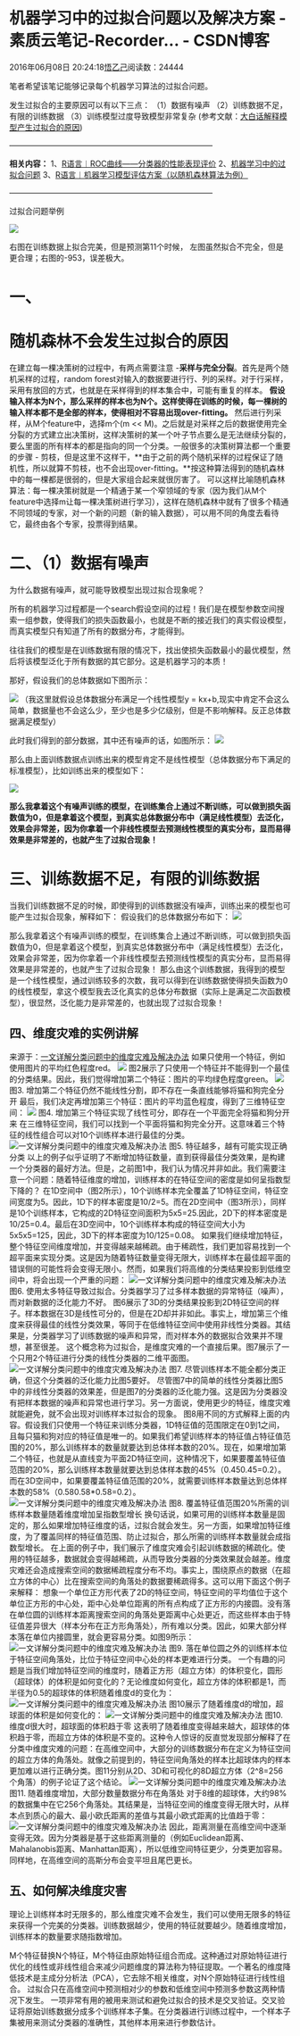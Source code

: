 
# 机器学习中的过拟合问题以及解决方案 - 素质云笔记-Recorder... - CSDN博客

2016年06月08日 20:24:18[悟乙己](https://me.csdn.net/sinat_26917383)阅读数：24444



笔者希望该笔记能够记录每个机器学习算法的过拟合问题。

发生过拟合的主要原因可以有以下三点：
（1）数据有噪声
（2）训练数据不足，有限的训练数据
（3）训练模型过度导致模型非常复杂
(参考文献：[大白话解释模型产生过拟合的原因](https://mp.weixin.qq.com/s?__biz=MzI4MDYzNzg4Mw==&mid=2247483784&idx=1&sn=a393d28dd078d540ce210fb1ade28aad&chksm=ebb4395cdcc3b04af8e81bdf3d202f057ff1cd49f087f0784b3addc161011209dd8f85af5d89&mpshare=1&scene=1&srcid=0401Kftf0l6zbv2fY5dnhTmE#rd))

——————————————————————————

**相关内容：**
1、[R语言︱ROC曲线——分类器的性能表现评价](http://blog.csdn.net/sinat_26917383/article/details/51114244)
2、[机器学习中的过拟合问题](http://blog.csdn.net/sinat_26917383/article/details/51615223)
3、[R语言︱机器学习模型评估方案（以随机森林算法为例）](http://blog.csdn.net/sinat_26917383/article/details/51307154)

——————————————————————————

过拟合问题举例

![](https://img-blog.csdn.net/20160608201852953)

右图在训练数据上拟合完美，但是预测第11个时候，
左图虽然拟合不完全，但是更合理；右图的-953，误差极大。



# 一、
# 随机森林不会发生过拟合的原因

在建立每一棵决策树的过程中，有两点需要注意 -**采样与完全分裂**。首先是两个随机采样的过程，random forest对输入的数据要进行行、列的采样。对于行采样，采用有放回的方式，也就是在采样得到的样本集合中，可能有重复的样本。
**假设输入样本为N个，那么采样的样本也为N个。这样使得在训练的时候，每一棵树的输入样本都不是全部的样本，使得相对不容易出现over-fitting。**
然后进行列采样，从M个feature中，选择m个(m << M)。之后就是对采样之后的数据使用完全分裂的方式建立出决策树，这样决策树的某一个叶子节点要么是无法继续分裂的，要么里面的所有样本的都是指向的同一个分类。一般很多的决策树算法都一个重要的步骤 - 剪枝，但是这里不这样干，**由于之前的两个随机采样的过程保证了随机性，所以就算不剪枝，也不会出现over-fitting。**按这种算法得到的随机森林中的每一棵都是很弱的，但是大家组合起来就很厉害了。
可以这样比喻随机森林算法：每一棵决策树就是一个精通于某一个窄领域的专家（因为我们从M个feature中选择m让每一棵决策树进行学习），这样在随机森林中就有了很多个精通不同领域的专家，对一个新的问题（新的输入数据），可以用不同的角度去看待它，最终由各个专家，投票得到结果。



# 二、（1）数据有噪声
为什么数据有噪声，就可能导致模型出现过拟合现象呢？

所有的机器学习过程都是一个search假设空间的过程！我们是在模型参数空间搜索一组参数，使得我们的损失函数最小，也就是不断的接近我们的真实假设模型，而真实模型只有知道了所有的数据分布，才能得到。

往往我们的模型是在训练数据有限的情况下，找出使损失函数最小的最优模型，然后将该模型泛化于所有数据的其它部分。这是机器学习的本质！

那好，假设我们的总体数据如下图所示：

![](https://img-blog.csdn.net/20170403200008996)
（我这里就假设总体数据分布满足一个线性模型y = kx+b,现实中肯定不会这么简单，数据量也不会这么少，至少也是多少亿级别，但是不影响解释。反正总体数据满足模型y）

此时我们得到的部分数据，其中还有噪声的话，如图所示：
![](https://img-blog.csdn.net/20170403200105950)


那么由上面训练数据点训练出来的模型肯定不是线性模型（总体数据分布下满足的标准模型），比如训练出来的模型如下：

![](https://img-blog.csdn.net/20170403200129998)

**那么我拿着这个有噪声训练的模型，在训练集合上通过不断训练，可以做到损失函数值为0，但是拿着这个模型，到真实总体数据分布中（满足线性模型）去泛化，效果会非常差，因为你拿着一个非线性模型去预测线性模型的真实分布，显而易得效果是非常差的，也就产生了过拟合现象！**



# 三、训练数据不足，有限的训练数据


当我们训练数据不足的时候，即使得到的训练数据没有噪声，训练出来的模型也可能产生过拟合现象，解释如下：
假设我们的总体数据分布如下：
![](https://img-blog.csdn.net/20170403200244375)


那么我拿着这个有噪声训练的模型，在训练集合上通过不断训练，可以做到损失函数值为0，但是拿着这个模型，到真实总体数据分布中（满足线性模型）去泛化，效果会非常差，因为你拿着一个非线性模型去预测线性模型的真实分布，显而易得效果是非常差的，也就产生了过拟合现象！
那么由这个训练数据，我得到的模型是一个线性模型，通过训练较多的次数，我可以得到在训练数据使得损失函数为0的线性模型，拿这个模型我去泛化真实的总体分布数据（实际上是满足二次函数模型），很显然，泛化能力是非常差的，也就出现了过拟合现象！



## 四、维度灾难的实例讲解
来源于：[一文详解分类问题中的维度灾难及解决办法](https://mp.weixin.qq.com/s?__biz=MjM5ODU3OTIyOA==&mid=2650665079&idx=2&sn=016ee8b13a9dc0c5ba2961265d039baa&chksm=bec1cd0489b64412b760310281673e9abf94534fd41f53e3dd760e7e813ce638e1ff6fb7c5c9&mpshare=1&scene=1&srcid=0608XJSdI8ekCP1XuA8kDFh4#rd)
如果只使用一个特征，例如使用图片的平均红色程度red。
![](http://mmbiz.qpic.cn/mmbiz_jpg/bicdMLzImlibSWljzT5hI1BD0XXfG2hgbmAGzfdp4ftiarpib5b7opf56urlQc7RQXJFrKB2CKiaMTdy0swIzISKbDQ/0?tp=webp&wxfrom=5&wx_lazy=1)
图2展示了只使用一个特征并不能得到一个最佳的分类结果。因此，我们觉得增加第二个特征：图片的平均绿色程度green。
![](http://mmbiz.qpic.cn/mmbiz_jpg/bicdMLzImlibSWljzT5hI1BD0XXfG2hgbmpMfKrQGVqAm6cTicVtrOjE0PAibGEqub0gFlYmicxX1UeLd15DWUNzezg/0?tp=webp&wxfrom=5&wx_lazy=1)
图3. 增加第二个特征仍然不能线性分割，即不存在一条直线能够将猫和狗完全分开
最后，我们决定再增加第三个特征：图片的平均蓝色程度，得到了三维特征空间：
![](http://mmbiz.qpic.cn/mmbiz_jpg/bicdMLzImlibSWljzT5hI1BD0XXfG2hgbmgtjbJuSbzhZsSvReRdNNp10iccCJZ5VI7XpFbGyFoh2ibHQ1vzZIHD8g/0?tp=webp&wxfrom=5&wx_lazy=1)
图4. 增加第三个特征实现了线性可分，即存在一个平面完全将猫和狗分开来
在三维特征空间，我们可以找到一个平面将猫和狗完全分开。这意味着三个特征的线性组合可以对10个训练样本进行最佳的分类。
![一文详解分类问题中的维度灾难及解决办法](https://static.leiphone.com/uploads/new/article/740_740/201706/5938f54ee04d5.png?imageMogr2/format/jpg/quality/90)
图5. 特征越多，越有可能实现正确分类
以上的例子似乎证明了不断增加特征数量，直到获得最佳分类效果，是构建一个分类器的最好方法。但是，之前图1中，我们认为情况并非如此。我们需要注意一个问题：随着特征维度的增加，训练样本的在特征空间的密度是如何呈指数型下降的？
在1D空间中（图2所示），10个训练样本完全覆盖了1D特征空间，特征空间宽度为5。因此，1D下的样本密度是10/2=5。而在2D空间中（图3所示），同样是10个训练样本，它构成的2D特征空间面积为5x5=25.因此，2D下的样本密度是10/25=0.4。最后在3D空间中，10个训练样本构成的特征空间大小为5x5x5=125，因此，3D下的样本密度为10/125=0.08。
如果我们继续增加特征，整个特征空间维度增加，并变得越来越稀疏。由于稀疏性，我们更加容易找到一个超平面来实现分类。这是因为随着特征数量变得无限大，训练样本在最佳超平面的错误侧的可能性将会变得无限小。然而，如果我们将高维的分类结果投影到低维空间中，将会出现一个严重的问题：
![一文详解分类问题中的维度灾难及解决办法](https://static.leiphone.com/uploads/new/article/740_740/201706/5938f5772c613.png?imageMogr2/format/jpg/quality/90)
图6. 使用太多特征导致过拟合。分类器学习了过多样本数据的异常特征（噪声），而对新数据的泛化能力不好。
图6展示了3D的分类结果投影到2D特征空间的样子。样本数据在3D是线性可分的，但是在2D却并非如此。事实上，增加第三个维度来获得最佳的线性分类效果，等同于在低维特征空间中使用非线性分类器。其结果是，分类器学习了训练数据的噪声和异常，而对样本外的数据拟合效果并不理想，甚至很差。
这个概念称为过拟合，是维度灾难的一个直接后果。图7展示了一个只用2个特征进行分类的线性分类器的二维平面图。
![一文详解分类问题中的维度灾难及解决办法](https://static.leiphone.com/uploads/new/article/740_740/201706/5938f5955d574.png?imageMogr2/format/jpg/quality/90)
图7. 尽管训练样本不能全都分类正确，但这个分类器的泛化能力比图5要好。
尽管图7中的简单的线性分类器比图5中的非线性分类器的效果差，但是图7的分类器的泛化能力强。这是因为分类器没有把样本数据的噪声和异常也进行学习。另一方面说，使用更少的特征，维度灾难就能避免，就不会出现对训练样本过拟合的现象。
图8用不同的方式解释上面的内容。假设我们只使用一个特征来训练分类器，1D特征值的范围限定在0到1之间，且每只猫和狗对应的特征值是唯一的。如果我们希望训练样本的特征值占特征值范围的20%，那么训练样本的数量就要达到总体样本数的20%。现在，如果增加第二个特征，也就是从直线变为平面2D特征空间，这种情况下，如果要覆盖特征值范围的20%，那么训练样本数量就要达到总体样本数的45%（0.450.45=0.2）。而在3D空间中，如果要覆盖特征值范围的20%，就需要训练样本数量达到总体样本数的58%（0.580.58*0.58=0.2）。
![一文详解分类问题中的维度灾难及解决办法](https://static.leiphone.com/uploads/new/article/740_740/201706/5938f5bd548d5.png?imageMogr2/format/jpg/quality/90)
图8. 覆盖特征值范围20%所需的训练样本数量随着维度增加呈指数型增长
换句话说，如果可用的训练样本数量是固定的，那么如果增加特征维度的话，过拟合就会发生。另一方面，如果增加特征维度，为了覆盖同样的特征值范围、防止过拟合，那么所需的训练样本数量就会成指数型增长。
在上面的例子中，我们展示了维度灾难会引起训练数据的稀疏化。使用的特征越多，数据就会变得越稀疏，从而导致分类器的分类效果就会越差。维度灾难还会造成搜索空间的数据稀疏程度分布不均。事实上，围绕原点的数据（在超立方体的中心）比在搜索空间的角落处的数据要稀疏得多。这可以用下面这个例子来解释：
想象一个单位正方形代表了2D的特征空间，特征空间的平均值位于这个单位正方形的中心处，距中心处单位距离的所有点构成了正方形的内接圆。没有落在单位圆的训练样本距离搜索空间的角落处更距离中心处更近，而这些样本由于特征值差异很大（样本分布在正方形角落处），所有难以分类。因此，如果大部分样本落在单位内接圆里，就会更容易分类。如图9所示：
![一文详解分类问题中的维度灾难及解决办法](https://static.leiphone.com/uploads/new/article/740_740/201706/5938f5e27a196.png?imageMogr2/format/jpg/quality/90)
图9. 落在单位圆之外的训练样本位于特征空间角落处，比位于特征空间中心处的样本更难进行分类。
一个有趣的问题是当我们增加特征空间的维度时，随着正方形（超立方体）的体积变化，圆形（超球体）的体积是如何变化的？无论维度如何变化，超立方体的体积都是1，而半径为0.5的超球体的体积随着维度d的变化为：
![一文详解分类问题中的维度灾难及解决办法](https://static.leiphone.com/uploads/new/article/740_740/201706/5938f7b3a00ad.png?imageMogr2/format/jpg/quality/90)
图10展示了随着维度d的增加，超球面的体积是如何变化的：
![一文详解分类问题中的维度灾难及解决办法](https://static.leiphone.com/uploads/new/article/740_740/201706/5938f61217488.png?imageMogr2/format/jpg/quality/90)
图10. 维度d很大时，超球面的体积趋于零
这表明了随着维度变得越来越大，超球体的体积趋于零，而超立方体的体积是不变的。这种令人惊讶的反直觉发现部分解释了在分类中维度灾难的问题：在高维空间中，大部分的训练数据分布在定义为特征空间的超立方体的角落处。就像之前提到的，特征空间角落处的样本比超球体内的样本更加难以进行正确分类。图11分别从2D、3D和可视化的8D超立方体（2^8=256个角落）的例子论证了这个结论。
![一文详解分类问题中的维度灾难及解决办法](https://static.leiphone.com/uploads/new/article/740_740/201706/5938f7ec1b84d.png?imageMogr2/format/jpg/quality/90)
图11. 随着维度增加，大部分数量数据分布在角落处
对于8维的超球体，大约98%的数据集中在它256个角落处。其结果是，当特征空间的维度变得无限大时，从样本点到质心的最大、最小欧氏距离的差值与其最小欧式距离的比值趋于零：
![一文详解分类问题中的维度灾难及解决办法](https://static.leiphone.com/uploads/new/article/740_740/201706/5938f81811466.png?imageMogr2/format/jpg/quality/90)
因此，距离测量在高维空间中逐渐变得无效。因为分类器是基于这些距离测量的（例如Euclidean距离、Mahalanobis距离、Manhattan距离），所以低维空间特征更少，分类更加容易。同样地，在高维空间的高斯分布会变平坦且尾巴更长。

## 五、如何解决维度灾害

理论上训练样本时无限多的，那么维度灾难不会发生，我们可以使用无限多的特征来获得一个完美的分类器。训练数据越少，使用的特征就要越少。随着维度增加，训练样本的数量要求随指数增加。

M个特征替换N个特征，M个特征由原始特征组合而成。这种通过对原始特征进行优化的线性或非线性组合来减少问题维度的算法称为特征提取。一个著名的维度降低技术是主成分分析法（PCA），它去除不相关维度，对N个原始特征进行线性组合。
过拟合只在高维空间中预测相对少的参数和低维空间中预测多参数这两种情况下发生。
一项非常有用的被用来测试和避免过拟合的技术是交叉验证。交叉验证将原始训练数据分成多个训练样本子集。在分类器进行训练过程中，一个样本子集被用来测试分类器的准确性，其他样本用来进行参数估计。







